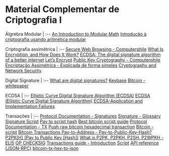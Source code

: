 # Material Complementar de Criptografia I

Álgrebra Modular |
:--
[An Introduction to Modular Math](https://www.khanacademy.org/computing/computer-science/cryptography/modarithmetic/e/modulo-operator)
[Introdução à criptografia usando aritmética modular](https://click.linksynergy.com/deeplink?id=PtFMiHYfEVk&mid=40328&murl=https%3A%2F%2Fwww.coursera.org%2Flearn%2Fwhat-is-a-proof)

Criptografia assimétrica |
:--
[Secure Web Browsing - Computerphile](https://www.youtube.com/watch?v=E_wX40fQwEA)
[What Is Encryption, and How Does It Work?](https://www.howtogeek.com/howto/33949/htg-explains-what-is-encryption-and-how-does-it-work/)
[ECDSA: The digital signature algorithm of a better internet](https://blog.cloudflare.com/ecdsa-the-digital-signature-algorithm-of-a-better-internet/)
[Let’s Encrypt](https://letsencrypt.org/how-it-works/)
[Public Key Cryptography - Computerphile](https://www.youtube.com/watch?v=GSIDS_lvRv4)
[Encriptação Assimétrica - Explicada de forma simples](https://www.youtube.com/watch?v=AQDCe585Lnc)
[Cryptography and Network Security](http://www.inf.ufsc.br/~bosco.sobral/ensino/ine5680/material-cripto-seg/2014-1/Stallings/Stallings_Cryptography_and_Network_Security.pdf)

Digital Signature |
:--
[What are digital signatures?](https://www.docusign.com/how-it-works/electronic-signature/digital-signature/digital-signature-faq)
[Keybase](https://keybase.io/)
[Bitcoin - whitepaper](https://bitcoin.org/bitcoin.pdf)

ECDSA |
:--
[Elliptic Curve Digital Signature Algorithm (ECDSA)](https://doubleoctopus.com/security-wiki/encryption-and-cryptography/elliptic-curve-digital-signature-algorithm/)
[ECDSA (Elliptic Curve Digital Signature Algorithm)](http://www.inf.ufsc.br/~bosco/ensino/ine5630/material-cripto-seg/crpt_trabalho_ecdsa.pdf)
[ECDSA-Application and Implementation Failures](https://pdfs.semanticscholar.org/a7c7/97dab90b439b0d436ee8807db4e9207cff32.pdf)

Transações |
:--
[Protocol Documentation - Signatures](https://en.bitcoin.it/wiki/Protocol_documentation#Signatures)
[Signature - Glossary](https://bitcoin.org/en/glossary/signature)
[Signature Script](https://bitcoin.org/en/glossary/signature-script)
[Pay to script hash](https://en.bitcoin.it/wiki/Pay_to_script_hash)
[Best bitcoin script guide](https://blockgeeks.com/guides/best-bitcoin-script-guide/)
[Protocol Documentation - TX](https://en.bitcoin.it/wiki/Protocol_documentation#tx)
[Push raw bitcoin hexadecimal transaction](https://live.blockcypher.com/btc/pushtx/)
[Bitcoin - script](https://github.com/bitcoin/bitcoin/blob/master/src/test/data/script_tests.json)
[Bitcoin Transactions Pay-to-Address - Pay-to-Public-Key-Hash?](https://www.cryptocompare.com/wallets/guides/bitcoin-transactions-pay-to-address-pay-to-public-key-hash/)
[P2PK[H] (Pay to Public Key [Hash])](https://programmingblockchain.gitbook.io/programmingblockchain/other_types_of_ownership/p2pk-h-_pay_to_public_key_-hash)
[What is P2PK, P2PKH, P2SH, P2WPKH - ELI5](https://bitcoin.stackexchange.com/questions/64733/what-is-p2pk-p2pkh-p2sh-p2wpkh-eli5)
[OP CHECKSIG](https://en.bitcoin.it/wiki/OP_CHECKSIG)
[Transactions guide - Introduction](https://bitcoin.org/en/transactions-guide#introduction)
[Script](https://en.bitcoin.it/wiki/Script)
[API reference (JSON-RPC)](https://en.bitcoin.it/wiki/API_reference_%28JSON-RPC%29)
[bitcoin-tx-hex-to-json](https://github.com/blockai-unofficial/bitcoin-tx-hex-to-json)
